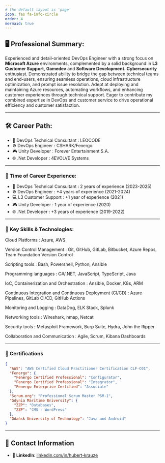 ```yaml
---
# the default layout is 'page'
icon: fas fa-info-circle
order: 4
mermaid: true
---
```


## 🖥️ **Professional Summary:**

Experienced and detail-oriented DevOps Engineer with a strong focus on **Microsoft Azure** environments, complemented by a solid background in **L3 Customer Support**, **Gamedev** and **Software Development**. **Cybersecurity** enthusiast. Demonstrated ability to bridge the gap between technical teams and end-users, ensuring seamless operations, cloud infrastructure optimization, and prompt issue resolution. Adept at deploying and maintaining Azure resources, automating workflows, and enhancing customer experiences through technical support. Eager to contribute my combined expertise in DevOps and customer service to drive operational efficiency and customer satisfaction.

---

## 🛠️ **Career Path:**

- 📖 DevOps Technical Consultant : LEOCODE
- ⚙️ DevOps Engineer : CSHARK/Fenergo
- 🎮 Unity Developer : Forever Entertainment S.A.
- 🌐 .Net Developer : 4EVOLVE Systems

---

### 🏁 **Time of Career Experience:**

- 📖 DevOps Technical Consultant : 2 years of experience (2023-2025)
- ⚙️ DevOps Engineer : +4 years of experience (2021-2024)
- 💻 L3 Customer Support : +1 year of experience (2021)
- 🎮 Unity Developer : 1 year of experience (2020)
- 🌐 .Net Developer : +3 years of experience (2019-2022)

---

### 🚀 **Key Skills & Technologies:**

Cloud Platforms
: Azure, AWS

Version Control Management
: Git, GitHub, GitLab, Bitbucket, Azure Repos, Team Foundation Version Control

Scripting tools
: Bash, Powershell, Python, Ansible

Programming languages
: C#/.NET, JavaScript, TypeScript, Java

IoC, Containerization and Orchestration
: Ansible, Docker, K8s, ARM

Continuous Integration and Continuous Deployment (CI/CD)
: Azure Pipelines, GitLab CI/CD, GitHub Actions

Monitoring and Logging
: DataDog, ELK Stack, Splunk

Networking tools 
: Wireshark, nmap, Netcat

Security tools
: Metasploit Framework, Burp Suite, Hydra, John the Ripper

Collaboration and Communication
: Agile, Scrum, Kibana Dashboards

---

### 🎯 **Certifications**

```json
{
  "AWS": "AWS Certified Cloud Practitioner Certification CLF-C01",
  "Fenergo": {
    "Fenergo Certified Professional": "Configurator",
    "Fenergo Certified Professional": "Integrator",
    "Fenergo Enterprise Certified": "Associate"
  },
  "Scrum.org": "Professional Scrum Master PSM-1",
  "Gdynia Maritime University": {
    "ZZP": "Databases",
    "ZZP": "CMS - WordPress"
  },
  "Gdańsk University of Technology": "Java and Android"
}
```

---


## 🔐 **Contact Information**

- **💼 LinkedIn**: [linkedin.com/in/hubert-krauze](https://www.linkedin.com/in/hubert-krauze-528910177/)